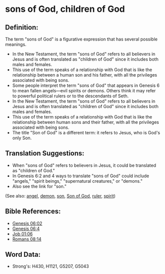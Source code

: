 # sons of God, children of God #

## Definition: ##

The term "sons of God" is a figurative expression that has several possible meanings.

* In the New Testament, the term "sons of God" refers to all believers in Jesus and is often translated as "children of God" since it includes both males and females.
* This use of the term speaks of a relationship with God that is like the relationship between a human son and his father, with all the privileges associated with being sons.
* Some people interpret the term "sons of God" that appears in Genesis 6  to mean fallen angels—evil spirits or demons. Others think it may refer to powerful political rulers or to the descendants of Seth.
* In the New Testament, the term "sons of God" refers to all believers in Jesus and is often translated as "children of God" since it includes both males and females.
* This use of the term speaks of a relationship with God that is like the relationship between human sons and their father, with all the privileges associated with being sons.
* The title "Son of God" is a different term: it refers to Jesus, who is God's only Son.

## Translation Suggestions: ##

* When "sons of God" refers to believers in Jesus, it could be translated as "children of God."
* In Genesis 6:2 and 4 ways to translate "sons of God" could include "angels," "spirit beings," "supernatural creatures," or "demons."
* Also see the link for "son."
 

(See also: [angel](../kt/angel.md), [demon](../kt/demon.md), [son](../kt/son.md), [Son of God](../kt/sonofgod.md), [ruler](../other/ruler.md), [spirit](../kt/spirit.md))

## Bible References: ##

* [Genesis 06:02](rc://en/tn/help/gen/06/02)
* [Genesis 06:4](rc://en/tn/help/gen/06/4)
* [Job 01:06](rc://en/tn/help/job/01/06)
* [Romans 08:14](rc://en/tn/help/rom/08/14)

## Word Data: ##

* Strong's: H430, H1121, G5207, G5043
